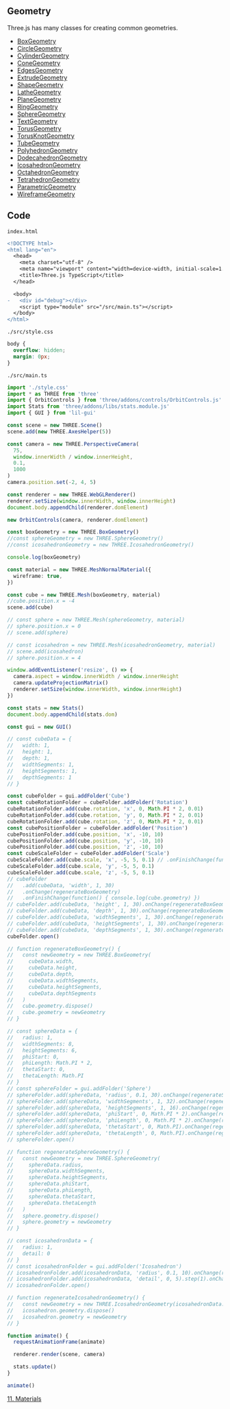 ## Geometry

Three.js has many classes for creating common geometries.

- [BoxGeometry](https://threejs.org/docs/#api/en/geometries/BoxGeometry)
- [CircleGeometry](https://threejs.org/docs/#api/en/geometries/CircleGeometry)
- [CylinderGeometry](https://threejs.org/docs/#api/en/geometries/CylinderGeometry)
- [ConeGeometry](https://threejs.org/docs/#api/en/geometries/ConeGeometry)
- [EdgesGeometry](https://threejs.org/docs/#api/en/geometries/EdgesGeometry)
- [ExtrudeGeometry](https://threejs.org/docs/#api/en/geometries/ExtrudeGeometry)
- [ShapeGeometry](https://threejs.org/docs/#api/en/geometries/ShapeGeometry)
- [LatheGeometry](https://threejs.org/docs/#api/en/geometries/LatheGeometry)
- [PlaneGeometry](https://threejs.org/docs/#api/en/geometries/PlaneGeometry)
- [RingGeometry](https://threejs.org/docs/#api/en/geometries/RingGeometry)
- [SphereGeometry](https://threejs.org/docs/#api/en/geometries/SphereGeometry)
- [TextGeometry](https://threejs.org/docs/?q=textge#examples/en/geometries/TextGeometry)
- [TorusGeometry](https://threejs.org/docs/#api/en/geometries/TorusGeometry)
- [TorusKnotGeometry](https://threejs.org/docs/#api/en/geometries/TorusKnotGeometry)
- [TubeGeometry](https://threejs.org/docs/#api/en/geometries/TubeGeometry)
- [PolyhedronGeometry](https://threejs.org/docs/#api/en/geometries/PolyhedronGeometry)
- [DodecahedronGeometry](https://threejs.org/docs/#api/en/geometries/DodecahedronGeometry)
- [IcosahedronGeometry](https://threejs.org/docs/#api/en/geometries/IcosahedronGeometry)
- [OctahedronGeometry](https://threejs.org/docs/#api/en/geometries/OctahedronGeometry)
- [TetrahedronGeometry](https://threejs.org/docs/#api/en/geometries/TetrahedronGeometry)
- [ParametricGeometry](https://threejs.org/docs/?q=param#examples/en/geometries/ParametricGeometry)
- [WireframeGeometry](https://threejs.org/docs/#api/en/geometries/WireframeGeometry)

## Code

`index.html`

```diff
<!DOCTYPE html>
<html lang="en">
  <head>
    <meta charset="utf-8" />
    <meta name="viewport" content="width=device-width, initial-scale=1.0" />
    <title>Three.js TypeScript</title>
  </head>

  <body>
-   <div id="debug"></div>
    <script type="module" src="/src/main.ts"></script>
  </body>
</html>
```

`./src/style.css`

```css
body {
  overflow: hidden;
  margin: 0px;
}
```

`./src/main.ts`

```ts
import './style.css'
import * as THREE from 'three'
import { OrbitControls } from 'three/addons/controls/OrbitControls.js'
import Stats from 'three/addons/libs/stats.module.js'
import { GUI } from 'lil-gui'

const scene = new THREE.Scene()
scene.add(new THREE.AxesHelper(5))

const camera = new THREE.PerspectiveCamera(
  75,
  window.innerWidth / window.innerHeight,
  0.1,
  1000
)
camera.position.set(-2, 4, 5)

const renderer = new THREE.WebGLRenderer()
renderer.setSize(window.innerWidth, window.innerHeight)
document.body.appendChild(renderer.domElement)

new OrbitControls(camera, renderer.domElement)

const boxGeometry = new THREE.BoxGeometry()
//const sphereGeometry = new THREE.SphereGeometry()
//const icosahedronGeometry = new THREE.IcosahedronGeometry()

console.log(boxGeometry)

const material = new THREE.MeshNormalMaterial({
  wireframe: true,
})

const cube = new THREE.Mesh(boxGeometry, material)
//cube.position.x = -4
scene.add(cube)

// const sphere = new THREE.Mesh(sphereGeometry, material)
// sphere.position.x = 0
// scene.add(sphere)

// const icosahedron = new THREE.Mesh(icosahedronGeometry, material)
// scene.add(icosahedron)
// sphere.position.x = 4

window.addEventListener('resize', () => {
  camera.aspect = window.innerWidth / window.innerHeight
  camera.updateProjectionMatrix()
  renderer.setSize(window.innerWidth, window.innerHeight)
})

const stats = new Stats()
document.body.appendChild(stats.dom)

const gui = new GUI()

// const cubeData = {
//   width: 1,
//   height: 1,
//   depth: 1,
//   widthSegments: 1,
//   heightSegments: 1,
//   depthSegments: 1
// }

const cubeFolder = gui.addFolder('Cube')
const cubeRotationFolder = cubeFolder.addFolder('Rotation')
cubeRotationFolder.add(cube.rotation, 'x', 0, Math.PI * 2, 0.01)
cubeRotationFolder.add(cube.rotation, 'y', 0, Math.PI * 2, 0.01)
cubeRotationFolder.add(cube.rotation, 'z', 0, Math.PI * 2, 0.01)
const cubePositionFolder = cubeFolder.addFolder('Position')
cubePositionFolder.add(cube.position, 'x', -10, 10)
cubePositionFolder.add(cube.position, 'y', -10, 10)
cubePositionFolder.add(cube.position, 'z', -10, 10)
const cubeScaleFolder = cubeFolder.addFolder('Scale')
cubeScaleFolder.add(cube.scale, 'x', -5, 5, 0.1) // .onFinishChange(function() { console.log(cube.geometry) })
cubeScaleFolder.add(cube.scale, 'y', -5, 5, 0.1)
cubeScaleFolder.add(cube.scale, 'z', -5, 5, 0.1)
// cubeFolder
//   .add(cubeData, 'width', 1, 30)
//   .onChange(regenerateBoxGeometry)
//   .onFinishChange(function() { console.log(cube.geometry) })
// cubeFolder.add(cubeData, 'height', 1, 30).onChange(regenerateBoxGeometry)
// cubeFolder.add(cubeData, 'depth', 1, 30).onChange(regenerateBoxGeometry)
// cubeFolder.add(cubeData, 'widthSegments', 1, 30).onChange(regenerateBoxGeometry)
// cubeFolder.add(cubeData, 'heightSegments', 1, 30).onChange(regenerateBoxGeometry)
// cubeFolder.add(cubeData, 'depthSegments', 1, 30).onChange(regenerateBoxGeometry)
cubeFolder.open()

// function regenerateBoxGeometry() {
//   const newGeometry = new THREE.BoxGeometry(
//     cubeData.width,
//     cubeData.height,
//     cubeData.depth,
//     cubeData.widthSegments,
//     cubeData.heightSegments,
//     cubeData.depthSegments
//   )
//   cube.geometry.dispose()
//   cube.geometry = newGeometry
// }

// const sphereData = {
//   radius: 1,
//   widthSegments: 8,
//   heightSegments: 6,
//   phiStart: 0,
//   phiLength: Math.PI * 2,
//   thetaStart: 0,
//   thetaLength: Math.PI
// }
// const sphereFolder = gui.addFolder('Sphere')
// sphereFolder.add(sphereData, 'radius', 0.1, 30).onChange(regenerateSphereGeometry)
// sphereFolder.add(sphereData, 'widthSegments', 1, 32).onChange(regenerateSphereGeometry)
// sphereFolder.add(sphereData, 'heightSegments', 1, 16).onChange(regenerateSphereGeometry)
// sphereFolder.add(sphereData, 'phiStart', 0, Math.PI * 2).onChange(regenerateSphereGeometry)
// sphereFolder.add(sphereData, 'phiLength', 0, Math.PI * 2).onChange(regenerateSphereGeometry)
// sphereFolder.add(sphereData, 'thetaStart', 0, Math.PI).onChange(regenerateSphereGeometry)
// sphereFolder.add(sphereData, 'thetaLength', 0, Math.PI).onChange(regenerateSphereGeometry)
// sphereFolder.open()

// function regenerateSphereGeometry() {
//   const newGeometry = new THREE.SphereGeometry(
//     sphereData.radius,
//     sphereData.widthSegments,
//     sphereData.heightSegments,
//     sphereData.phiStart,
//     sphereData.phiLength,
//     sphereData.thetaStart,
//     sphereData.thetaLength
//   )
//   sphere.geometry.dispose()
//   sphere.geometry = newGeometry
// }

// const icosahedronData = {
//   radius: 1,
//   detail: 0
// }
// const icosahedronFolder = gui.addFolder('Icosahedron')
// icosahedronFolder.add(icosahedronData, 'radius', 0.1, 10).onChange(regenerateIcosahedronGeometry)
// icosahedronFolder.add(icosahedronData, 'detail', 0, 5).step(1).onChange(regenerateIcosahedronGeometry)
// icosahedronFolder.open()

// function regenerateIcosahedronGeometry() {
//   const newGeometry = new THREE.IcosahedronGeometry(icosahedronData.radius, icosahedronData.detail)
//   icosahedron.geometry.dispose()
//   icosahedron.geometry = newGeometry
// }

function animate() {
  requestAnimationFrame(animate)

  renderer.render(scene, camera)

  stats.update()
}

animate()
```

[11. Materials](materials.md)
